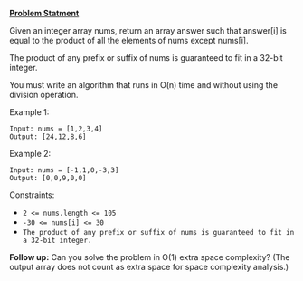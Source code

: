 **[Problem Statment](https://leetcode.com/problems/product-of-array-except-self/)**

Given an integer array nums, return an array answer such that answer[i] is equal to the product of all the elements of nums except nums[i].

The product of any prefix or suffix of nums is guaranteed to fit in a 32-bit integer.

You must write an algorithm that runs in O(n) time and without using the division operation.

 
Example 1:
```
Input: nums = [1,2,3,4]
Output: [24,12,8,6]
```

Example 2:
```
Input: nums = [-1,1,0,-3,3]
Output: [0,0,9,0,0]
``` 

Constraints:

- `2 <= nums.length <= 105`
- `-30 <= nums[i] <= 30`
- `The product of any prefix or suffix of nums is guaranteed to fit in a 32-bit integer.`
 

**Follow up:** Can you solve the problem in O(1) extra space complexity? (The output array does not count as extra space for space complexity analysis.)